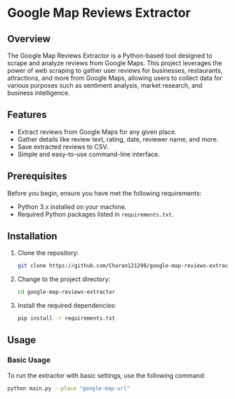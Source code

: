 # Google Map Reviews Extractor

## Overview

The Google Map Reviews Extractor is a Python-based tool designed to scrape and analyze reviews from Google Maps. This project leverages the power of web scraping to gather user reviews for businesses, restaurants, attractions, and more from Google Maps, allowing users to collect data for various purposes such as sentiment analysis, market research, and business intelligence.

## Features

- Extract reviews from Google Maps for any given place.
- Gather details like review text, rating, date, reviewer name, and more.
- Save extracted reviews to CSV.
- Simple and easy-to-use command-line interface.

## Prerequisites

Before you begin, ensure you have met the following requirements:

- Python 3.x installed on your machine.
- Required Python packages listed in `requirements.txt`.

## Installation

1. Clone the repository:

    ```sh
    git clone https://github.com/Charan121298/google-map-reviews-extractor.git
    ```

2. Change to the project directory:

    ```sh
    cd google-map-reviews-extractor
    ```

3. Install the required dependencies:

    ```sh
    pip install -r requirements.txt
    ```

## Usage

### Basic Usage

To run the extractor with basic settings, use the following command:

```sh
python main.py --place "google-map-url"
